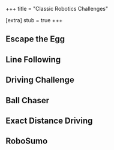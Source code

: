 +++
title = "Classic Robotics Challenges"

[extra]
stub = true
+++

<!-- toc -->

## Escape the Egg

## Line Following

## Driving Challenge

## Ball Chaser

## Exact Distance Driving

## RoboSumo
